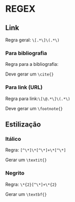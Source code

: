 # REGEX

## Link

Regra geral: `\[.*\]\(.*\)`

### Para bibliografia

Regra para a bibliografia:

Deve gerar um `\cite{}`

### Para link (URL)
Regra para link:`\[\@.*\]\(.*\)`

Deve gerar um `\footnote{}`


## Estilização

### Itálico
Regra: `[^\*]\*[^\*]+\*[^\*]`

Gerar um `\textit{}`

### Negrito
Regra: `\*{2}[^\*]+\*{2}`

Gerar um `\textbf{}`
